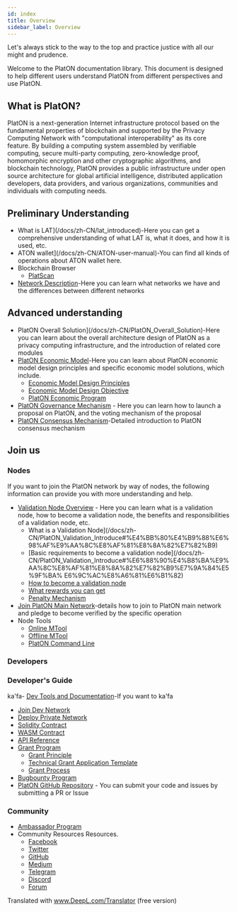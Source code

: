 ```yaml
---
id: index
title: Overview
sidebar_label: Overview
---
```

Let's always stick to the way to the top and practice justice with all our might and prudence.

Welcome to the PlatON documentation library. This document is designed to help different users understand PlatON from different perspectives and use PlatON.

## What is PlatON?
PlatON is a next-generation Internet infrastructure protocol based on the fundamental properties of blockchain and supported by the Privacy Computing Network with "computational interoperability" as its core feature. By building a computing system assembled by verifiable computing, secure multi-party computing, zero-knowledge proof, homomorphic encryption and other cryptographic algorithms, and blockchain technology, PlatON provides a public infrastructure under open source architecture for global artificial intelligence, distributed application developers, data providers, and various organizations, communities and individuals with computing needs.

## Preliminary Understanding

- What is LAT](/docs/zh-CN/lat_introduced)-Here you can get a comprehensive understanding of what LAT is, what it does, and how it is used, etc.
- ATON wallet](/docs/zh-CN/ATON-user-manual)-You can find all kinds of operations about ATON wallet here.
- Blockchain Browser
  - [PlatScan](https://scan.platon.network/)
- [Network Description](/docs/zh-CN/Network_Description)-Here you can learn what networks we have and the differences between different networks

## Advanced understanding

- PlatON Overall Solution](/docs/zh-CN/PlatON_Overall_Solution)-Here you can learn about the overall architecture design of PlatON as a privacy computing infrastructure, and the introduction of related core modules
- [PlatON Economic Model](/docs/zh-CN/Economic_Model)-Here you can learn about PlatON economic model design principles and specific economic model solutions, which include.
   - [Economic Model Design Principles](/docs/zh-CN/Economic_Model#%E5%85%AC%E9%93%BE%E8%AE%BE%E8%AE%A1%E5%8E%9F%E5%88%99)
   - [Economic Model Design Objective](/docs/zh-CN/Economic_Model#platon%E7%9A%84%E7%BB%8F%E6%B5%8E%E8%AE%BE%E8%AE%A1%E7%9B%AE%E6%A0%87)
   - [PlatON Economic Program](/docs/zh-CN/Economic_Model#platon%E7%9A%84%E7%BB%8F%E6%B5%8E%E6%96%B9%E6%A1%88)
- [PlatON Governance Mechanism](/docs/zh-CN/PlatON_Governance_Solution) - Here you can learn how to launch a proposal on PlatON, and the voting mechanism of the proposal
- [PlatON Consensus Mechanism](/docs/zh-CN/PlatON_Solution)-Detailed introduction to PlatON consensus mechanism

## Join us

### Nodes
If you want to join the PlatON network by way of nodes, the following information can provide you with more understanding and help.
 - [Validation Node Overview](/docs/zh-CN/PlatON_Validation_Introduce) - Here you can learn what is a validation node, how to become a validation node, the benefits and responsibilities of a validation node, etc.
   - What is a Validation Node](/docs/zh-CN/PlatON_Validation_Introduce#%E4%BB%80%E4%B9%88%E6%98%AF%E9%AA%8C%E8%AF%81%E8%8A%82%E7%82%B9)
   - [Basic requirements to become a validation node](/docs/zh-CN/PlatON_Validation_Introduce#%E6%88%90%E4%B8%BA%E9%AA%8C%E8%AF%81%E8%8A%82%E7%82%B9%E7%9A%84%E5%9F%BA% E6%9C%AC%E8%A6%81%E6%B1%82)
   - [How to become a validation node](/docs/zh-CN/PlatON_Validation_Introduce#%E5%A6%82%E4%BD%95%E6%88%90%E4%B8%BA%E9%AA%8C%E8%AF%81%E8%8A%82%E7%82%B9)
   - [What rewards you can get](/docs/zh-CN/PlatON_Validation_Introduce#%E5%A6%82%E4%BD%95%E6%88%90%E4%B8%BA%E9%AA%8C%E8%AF%81%E8%8A%82%E7%82%B9)
   - [Penalty Mechanism](/docs/zh-CN/PlatON_Validation_Introduce#%E5%93%AA%E4%BA%9B%E8%A1%8C%E4%B8%BA%E4%BC%9A%E8%A2%AB%E5%A4%84%E7%BD%9A)
 - [Join PlatON Main Network](/docs/zh-CN/Become_PlatON_Main_Verification)-details how to join to PlatON main network and pledge to become verified by the specific operation
 - Node Tools
   - [Online MTool](/docs/zh-CN/OnLine_MTool_Manual)
   - [Offline MTool](/docs/zh-CN/OffLine_MTool_Manual)
   - [PlatON Command Line](/docs/zh-CN/Command_Line_Tools)

### Developers

### Developer's Guide

ka'fa- [Dev Tools and Documentation](/docs/zh-CN/PlatON_Overview_DevGuide)-If you want to ka'fa
  - [Join Dev Network](/docs/zh-CN/Become_PlatON_Dev_Verification)
  - [Deploy Private Network](/docs/zh-CN/Build_Private_Chain)
  - [Solidity Contract](/docs/zh-CN/Solidity_Dev_Manual)
  - [WASM Contract](/docs/zh-CN/Wasm_Operation_Principle)
  - [API Reference](/docs/zh-CN/Python_SDK)
- [Grant Program](https://forum.latticex.foundation/t/topic/1092)
  - [Grant Principle](https://forum.latticex.foundation/t/topic/4128)
  - [Technical Grant Application Template](https://forum.latticex.foundation/t/topic/4126)
  - [Grant Process](https://forum.latticex.foundation/t/topic/4129)
- [Bugbounty Program](https://slowmist.io/platon/index.html?utm_source=index&utm_medium=cpc&utm_campaign=platon)
- [PlatON GitHub Repository](https://github.com/PlatONnetwork) - You can submit your code and issues by submitting a PR or Issue

### Community

- [Ambassador Program](https://forum.latticex.foundation/t/topic/4246)
- Community Resources Resources.
  - [Facebook](https://www.facebook.com/PlatONNetwork/)
  - [Twitter](https://twitter.com/PlatON_Network)
  - [GitHub](https://github.com/PlatONnetwork)
  - [Medium](https://medium.com/platon-network)
  - [Telegram](https://t.me/PlatONNetworkCN)
  - [Discord](https://discord.com/invite/jAjFzJ3Cff)
  - [Forum](https://forum.latticex.foundation/)


Translated with www.DeepL.com/Translator (free version)
